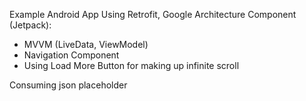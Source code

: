 Example Android App Using Retrofit, Google Architecture Component (Jetpack):
- MVVM (LiveData, ViewModel)
- Navigation Component
- Using Load More Button for making up infinite scroll

Consuming json placeholder
